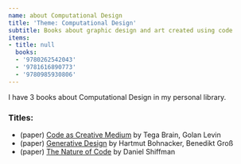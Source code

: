 ```yaml
---
name: about Computational Design
title: 'Theme: Computational Design'
subtitle: Books about graphic design and art created using code
items:
- title: null
  books:
  - '9780262542043'
  - '9781616890773'
  - '9780985930806'
---
```

I have 3 books about Computational Design in my personal library.

### Titles:
- (paper) [Code as Creative Medium](/books/info/9780262542043) by Tega Brain, Golan Levin
- (paper) [Generative Design](/books/info/9781616890773) by Hartmut Bohnacker, Benedikt Groß
- (paper) [The Nature of Code](/books/info/9780985930806) by Daniel Shiffman
